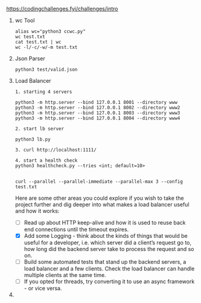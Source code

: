 https://codingchallenges.fyi/challenges/intro

1. wc Tool
   
   ```
   alias wc="python3 ccwc.py"
   wc test.txt
   cat test.txt | wc 
   wc -l/-c/-w/-m test.txt
   ```

2. Json Parser

    ```
    python3 test/valid.json
    ```


5. Load Balancer
  
   ```  
   1. starting 4 servers 

   python3 -m http.server --bind 127.0.0.1 8001 --directory www
   python3 -m http.server --bind 127.0.0.1 8002 --directory www2
   python3 -m http.server --bind 127.0.0.1 8003 --directory www3
   python3 -m http.server --bind 127.0.0.1 8004 --directory www4

   2. start lb server

   python3 lb.py

   3. curl http://localhost:1111/
   
   4. start a health check 
   python3 healthcheck.py --tries <int; default=10>


   curl --parallel --parallel-immediate --parallel-max 3 --config test.txt
   ```
   
   Here are some other areas you could explore if you wish to take the project further and dig deeper into what makes a load balancer useful and how it works:

   - [ ] Read up about HTTP keep-alive and how it is used to reuse back end connections until the timeout expires.
   - [x] Add some Logging - think about the kinds of things that would be useful for a developer, i.e. which server did a client’s request go to, how long did the backend server take to process the request and so on.
   - [ ] Build some automated tests that stand up the backend servers, a load balancer and a few clients. Check the load balancer can handle multiple clients at the same time.
   - [ ] If you opted for threads, try converting it to use an async framework - or vice versa.

6. 
